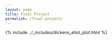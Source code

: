 ```yaml
---
layout: page
title: Final Project
permalink: /final-project/
---
```

{% include ../_includes/dickens_eliot_plot.html %}